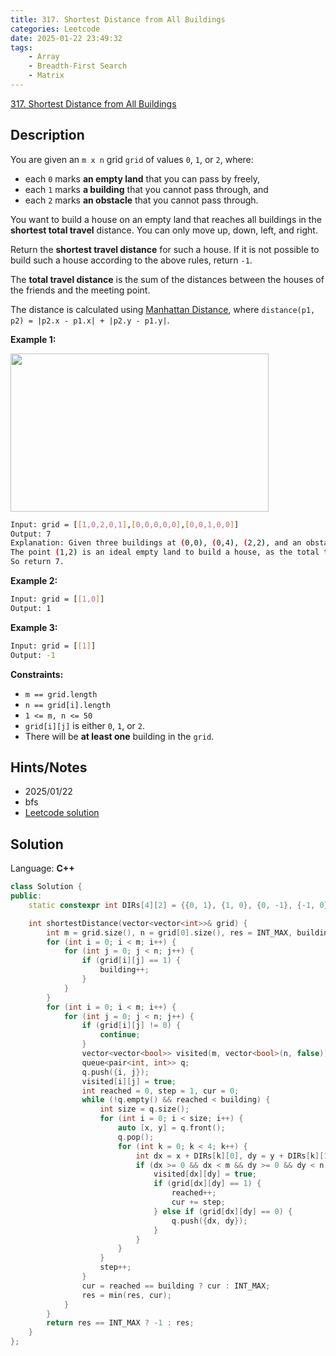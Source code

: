 ```yaml
---
title: 317. Shortest Distance from All Buildings
categories: Leetcode
date: 2025-01-22 23:49:32
tags:
    - Array
    - Breadth-First Search
    - Matrix
---
```


[317. Shortest Distance from All Buildings](https://leetcode.com/problems/shortest-distance-from-all-buildings/description/?envType=company&envId=facebook&favoriteSlug=facebook-three-months)

## Description

You are given an `m x n` grid `grid` of values `0`, `1`, or `2`, where:

- each `0` marks **an empty land**  that you can pass by freely,
- each `1` marks **a building**  that you cannot pass through, and
- each `2` marks **an obstacle**  that you cannot pass through.

You want to build a house on an empty land that reaches all buildings in the **shortest total travel**  distance. You can only move up, down, left, and right.

Return the **shortest travel distance**  for such a house. If it is not possible to build such a house according to the above rules, return `-1`.

The **total travel distance**  is the sum of the distances between the houses of the friends and the meeting point.

The distance is calculated using <a href="http://en.wikipedia.org/wiki/Taxicab_geometry" target="_blank">Manhattan Distance</a>, where `distance(p1, p2) = |p2.x - p1.x| + |p2.y - p1.y|`.

**Example 1:**

<img alt="" src="https://assets.leetcode.com/uploads/2021/03/14/buildings-grid.jpg" style="width: 413px; height: 253px;">

```bash
Input: grid = [[1,0,2,0,1],[0,0,0,0,0],[0,0,1,0,0]]
Output: 7
Explanation: Given three buildings at (0,0), (0,4), (2,2), and an obstacle at (0,2).
The point (1,2) is an ideal empty land to build a house, as the total travel distance of 3+3+1=7 is minimal.
So return 7.
```

**Example 2:**

```bash
Input: grid = [[1,0]]
Output: 1
```

**Example 3:**

```bash
Input: grid = [[1]]
Output: -1
```

**Constraints:**

- `m == grid.length`
- `n == grid[i].length`
- `1 <= m, n <= 50`
- `grid[i][j]` is either `0`, `1`, or `2`.
- There will be **at least one**  building in the `grid`.

## Hints/Notes

- 2025/01/22
- bfs
- [Leetcode solution](https://leetcode.com/problems/shortest-distance-from-all-buildings/editorial/?envType=company&envId=facebook&favoriteSlug=facebook-three-months)

## Solution

Language: **C++**

```C++
class Solution {
public:
    static constexpr int DIRs[4][2] = {{0, 1}, {1, 0}, {0, -1}, {-1, 0}};

    int shortestDistance(vector<vector<int>>& grid) {
        int m = grid.size(), n = grid[0].size(), res = INT_MAX, building = 0;
        for (int i = 0; i < m; i++) {
            for (int j = 0; j < n; j++) {
                if (grid[i][j] == 1) {
                    building++;
                }
            }
        }
        for (int i = 0; i < m; i++) {
            for (int j = 0; j < n; j++) {
                if (grid[i][j] != 0) {
                    continue;
                }
                vector<vector<bool>> visited(m, vector<bool>(n, false));
                queue<pair<int, int>> q;
                q.push({i, j});
                visited[i][j] = true;
                int reached = 0, step = 1, cur = 0;
                while (!q.empty() && reached < building) {
                    int size = q.size();
                    for (int i = 0; i < size; i++) {
                        auto [x, y] = q.front();
                        q.pop();
                        for (int k = 0; k < 4; k++) {
                            int dx = x + DIRs[k][0], dy = y + DIRs[k][1];
                            if (dx >= 0 && dx < m && dy >= 0 && dy < n && !visited[dx][dy]) {
                                visited[dx][dy] = true;
                                if (grid[dx][dy] == 1) {
                                    reached++;
                                    cur += step;
                                } else if (grid[dx][dy] == 0) {
                                    q.push({dx, dy});
                                }
                            }
                        }
                    }
                    step++;
                }
                cur = reached == building ? cur : INT_MAX;
                res = min(res, cur);
            }
        }
        return res == INT_MAX ? -1 : res;
    }
};
```

